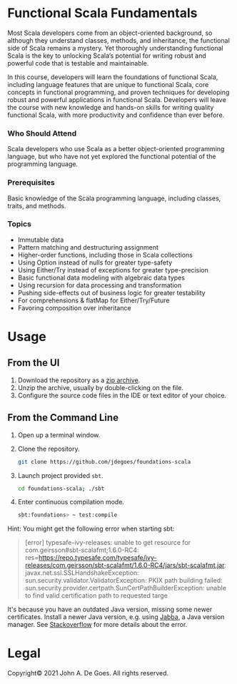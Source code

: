# Functional Scala Fundamentals

Most Scala developers come from an object-oriented background, so although they understand classes, methods, and inheritance, the functional side of Scala remains a mystery. Yet thoroughly understanding functional Scala is the key to unlocking Scala’s potential for writing robust and powerful code that is testable and maintainable.

In this course, developers will learn the foundations of functional Scala, including language features that are unique to functional Scala, core concepts in functional programming, and proven techniques for developing robust and powerful applications in functional Scala. Developers will leave the course with new knowledge and hands-on skills for writing quality functional Scala, with more productivity and confidence than ever before.

### Who Should Attend

Scala developers who use Scala as a better object-oriented programming language, but who have not yet explored the functional potential of the programming language.

### Prerequisites

Basic knowledge of the Scala programming language, including classes, traits, and methods.

### Topics

 - Immutable data
 - Pattern matching and destructuring assignment
 - Higher-order functions, including those in Scala collections
 - Using Option instead of nulls for greater type-safety
 - Using Either/Try instead of exceptions for greater type-precision
 - Basic functional data modeling with algebraic data types
 - Using recursion for data processing and transformation
 - Pushing side-effects out of business logic for greater testability
 - For comprehensions & flatMap for Either/Try/Future
 - Favoring composition over inheritance

# Usage

## From the UI

1. Download the repository as a [zip archive](https://github.com/jdegoes/foundations-scala/archive/master.zip).
2. Unzip the archive, usually by double-clicking on the file.
3. Configure the source code files in the IDE or text editor of your choice.

## From the Command Line

1. Open up a terminal window.

2. Clone the repository.

    ```bash
    git clone https://github.com/jdegoes/foundations-scala
    ```
5. Launch project provided `sbt`.

    ```bash
    cd foundations-scala; ./sbt
    ```
6. Enter continuous compilation mode.

    ```bash
    sbt:foundations> ~ test:compile
    ```

Hint: You might get the following error when starting sbt:

> [error] 	typesafe-ivy-releases: unable to get resource for com.geirsson#sbt-scalafmt;1.6.0-RC4: res=https://repo.typesafe.com/typesafe/ivy-releases/com.geirsson/sbt-scalafmt/1.6.0-RC4/jars/sbt-scalafmt.jar: javax.net.ssl.SSLHandshakeException: sun.security.validator.ValidatorException: PKIX path building failed: sun.security.provider.certpath.SunCertPathBuilderException: unable to find valid certification path to requested targe

It's because you have an outdated Java version, missing some newer certificates. Install a newer Java version, e.g. using [Jabba](https://github.com/shyiko/jabba), a Java version manager. See [Stackoverflow](https://stackoverflow.com/a/58669704/1885392) for more details about the error.

# Legal

Copyright&copy; 2021 John A. De Goes. All rights reserved.
